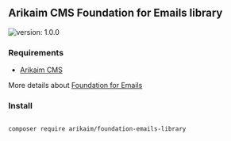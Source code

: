 ## Arikaim CMS Foundation for Emails library
![version: 1.0.0](https://img.shields.io/github/release/arikaim/foundation-emails-library.svg)

### Requirements 
  * [Arikaim CMS](https://github.com/arikaim/arikaim)
  

More details about [Foundation for Emails](https://github.com/foundation/foundation-emails) 


### Install
```bash

composer require arikaim/foundation-emails-library

```

